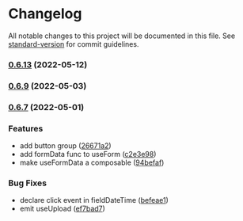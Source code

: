 # Changelog

All notable changes to this project will be documented in this file. See [standard-version](https://github.com/conventional-changelog/standard-version) for commit guidelines.

### [0.6.13](https://github.com/jesusantguerrero/atmosphere-ui/compare/v0.6.12...v0.6.13) (2022-05-12)

### [0.6.9](https://github.com/jesusantguerrero/atmosphere-ui/compare/v0.6.7...v0.6.9) (2022-05-03)

### [0.6.7](https://github.com/jesusantguerrero/atmosphere-ui/compare/v0.6.6...v0.6.7) (2022-05-01)


### Features

* add button group ([26671a2](https://github.com/jesusantguerrero/atmosphere-ui/commit/26671a2d11418522b98bd92dd9b4254467ee0de1))
* add formData func to useForm ([c2e3e98](https://github.com/jesusantguerrero/atmosphere-ui/commit/c2e3e985706eb576d9cff5cec67302e0d8bd192e))
* make useFormData a composable ([94befaf](https://github.com/jesusantguerrero/atmosphere-ui/commit/94befaf7cd7df019ae995db7fd086154c6898059))


### Bug Fixes

* declare click event in fieldDateTime ([befeae1](https://github.com/jesusantguerrero/atmosphere-ui/commit/befeae1009c20c31ee920ab3ca9470fa5bdd00e9))
* emit useUpload ([ef7bad7](https://github.com/jesusantguerrero/atmosphere-ui/commit/ef7bad71f5bcca58a7bbbcec96801252dbff87c4))
